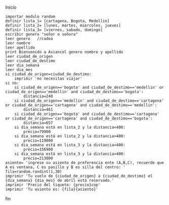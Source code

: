 Inicio

    importar modulo random
    definir lista_1= [cartagena, Bogota, Medellin]
    definir lista_2= [lunes, martes, miercoles, jueves]
    definir lista_3= [viernes, sabado, domingo]
    escribir genero "señor o señora" 
    leer genero   //cadea
    leer nombre
    leer apellido
    print Bienvenido a Aviancol genero nombre y apellido
    leer ciudad_de_origen
    leer ciudad_de_destimo
    leer dia_semana
    leer dia_mes
    si ciudad_de_origen=ciudad_de_destimo:
        imprimir 'no necesitas viajar'
    si no:
        si ciudad_de_origen=='bogota' and ciudad_de_destimo=='medellin' or ciudad_de_origen=='medellin' and ciudad_de_destimo=='bogota':
            distancia=240
        si ciudad_de_origen=='medellin' and ciudad_de_destimo=='cartagena' or ciudad_de_origen=='cartagena' and ciudad_de_destimo=='medellin':
            distancia=461
        si ciudad_de_origen=='bogota' and ciudad_de_destimo=='cartagena' or ciudad_de_origen=='cartagena' and ciudad_de_destimo=='bogota':
            distancia=657
        si dia_semana está en lista_2 y la distancia<400:
            precio=79900
        si dia_semana está en lista_2 y la distancia>400:
            precio=119000
        si dia_semana está en lista_3 y la distancia<400:
            precio=156900
        si dia_semana está en lista_3 y la distancia>400:
            precio=213000
    asiento= 'ingrese su asiento de preferencia ente (A,B,C), recuerde que A es ventana, C es pasillo y B es silla del centro: '
    fila=random.randint(1,30)
    imprimir 'Tu vuelo de {ciudad_de_origen} a {ciudad_de_destimo} el {dia_semana} {dia_mes} de abril está reservado.'
    imprimir 'Precio del tiquete: {precio}cop'
    imprimir 'Tu asiento es: {fila}{asiento}'
fin